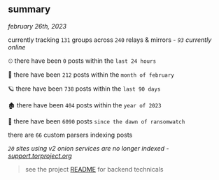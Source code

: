 
## summary
_february 26th, 2023_

currently tracking `131` groups across `240` relays & mirrors - _`93` currently online_

⏲ there have been `0` posts within the `last 24 hours`

🦈 there have been `212` posts within the `month of february`

🪐 there have been `738` posts within the `last 90 days`

🏚 there have been `404` posts within the `year of 2023`

🦕 there have been `6090` posts `since the dawn of ransomwatch`

there are `66` custom parsers indexing posts

_`20` sites using v2 onion services are no longer indexed - [support.torproject.org](https://support.torproject.org/onionservices/v2-deprecation/)_

> see the project [README](https://github.com/joshhighet/ransomwatch#ransomwatch--) for backend technicals
